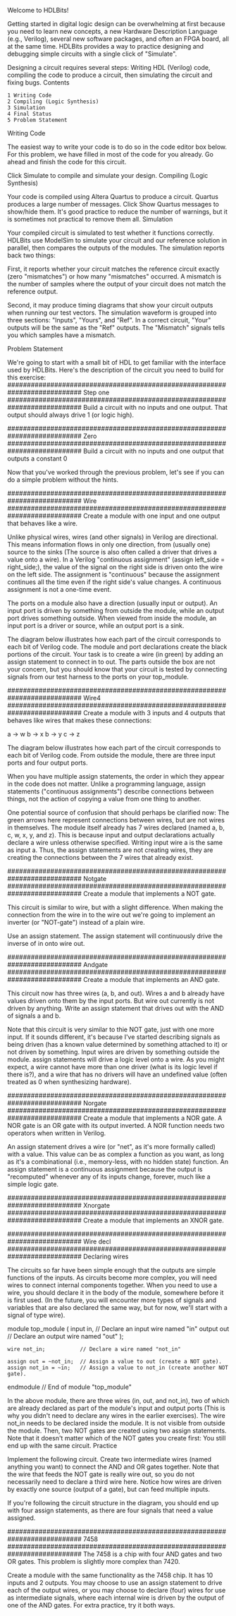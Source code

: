 Welcome to HDLBits!

Getting started in digital logic design can be overwhelming at first because you need to learn new concepts, a new Hardware Description Language (e.g., Verilog), several new software packages, and often an FPGA board, all at the same time. HDLBits provides a way to practice designing and debugging simple circuits with a single click of "Simulate".

Designing a circuit requires several steps: Writing HDL (Verilog) code, compiling the code to produce a circuit, then simulating the circuit and fixing bugs.
Contents

    1 Writing Code
    2 Compiling (Logic Synthesis)
    3 Simulation
    4 Final Status
    5 Problem Statement

Writing Code

The easiest way to write your code is to do so in the code editor box below. For this problem, we have filled in most of the code for you already. Go ahead and finish the code for this circuit.

Click Simulate to compile and simulate your design.
Compiling (Logic Synthesis)

Your code is compiled using Altera Quartus to produce a circuit. Quartus produces a large number of messages. Click Show Quartus messages to show/hide them. It's good practice to reduce the number of warnings, but it is sometimes not practical to remove them all.
Simulation

Your compiled circuit is simulated to test whether it functions correctly. HDLBits use ModelSim to simulate your circuit and our reference solution in parallel, then compares the outputs of the modules. The simulation reports back two things:

First, it reports whether your circuit matches the reference circuit exactly (zero "mismatches") or how many "mismatches" occurred. A mismatch is the number of samples where the output of your circuit does not match the reference output.

Second, it may produce timing diagrams that show your circuit outputs when running our test vectors. The simulation waveform is grouped into three sections: "Inputs", "Yours", and "Ref". In a correct circuit, "Your" outputs will be the same as the "Ref" outputs. The "Mismatch" signals tells you which samples have a mismatch.

Problem Statement

We're going to start with a small bit of HDL to get familiar with the interface used by HDLBits. Here's the description of the circuit you need to build for this exercise:
###########################################################################
Step one
###########################################################################
Build a circuit with no inputs and one output. That output should always drive 1 (or logic high).


###########################################################################
Zero
###########################################################################
Build a circuit with no inputs and one output that outputs a constant 0

Now that you've worked through the previous problem, let's see if you can do a simple problem without the hints.

###########################################################################
Wire
###########################################################################
Create a module with one input and one output that behaves like a wire.

Unlike physical wires, wires (and other signals) in Verilog are directional. This means information flows in only one direction, from (usually one) source to the sinks (The source is also often called a driver that drives a value onto a wire). In a Verilog "continuous assignment" (assign left_side = right_side;), the value of the signal on the right side is driven onto the wire on the left side. The assignment is "continuous" because the assignment continues all the time even if the right side's value changes. A continuous assignment is not a one-time event.

The ports on a module also have a direction (usually input or output). An input port is driven by something from outside the module, while an output port drives something outside. When viewed from inside the module, an input port is a driver or source, while an output port is a sink.

The diagram below illustrates how each part of the circuit corresponds to each bit of Verilog code. The module and port declarations create the black portions of the circuit. Your task is to create a wire (in green) by adding an assign statement to connect in to out. The parts outside the box are not your concern, but you should know that your circuit is tested by connecting signals from our test harness to the ports on your top_module.

###########################################################################
Wire4
###########################################################################
Create a module with 3 inputs and 4 outputs that behaves like wires that makes these connections:

a -> w
b -> x
b -> y
c -> z

The diagram below illustrates how each part of the circuit corresponds to each bit of Verilog code. From outside the module, there are three input ports and four output ports.

When you have multiple assign statements, the order in which they appear in the code does not matter. Unlike a programming language, assign statements ("continuous assignments") describe connections between things, not the action of copying a value from one thing to another.

One potential source of confusion that should perhaps be clarified now: The green arrows here represent connections between wires, but are not wires in themselves. The module itself already has 7 wires declared (named a, b, c, w, x, y, and z). This is because input and output declarations actually declare a wire unless otherwise specified. Writing input wire a is the same as input a. Thus, the assign statements are not creating wires, they are creating the connections between the 7 wires that already exist.

###########################################################################
Notgate
###########################################################################
Create a module that implements a NOT gate.

This circuit is similar to wire, but with a slight difference. When making the connection from the wire in to the wire out we're going to implement an inverter (or "NOT-gate") instead of a plain wire.

Use an assign statement. The assign statement will continuously drive the inverse of in onto wire out.

###########################################################################
Andgate
###########################################################################
Create a module that implements an AND gate.

This circuit now has three wires (a, b, and out). Wires a and b already have values driven onto them by the input ports. But wire out currently is not driven by anything. Write an assign statement that drives out with the AND of signals a and b.

Note that this circuit is very similar to thie NOT gate, just with one more input. If it sounds different, it's because I've started describing signals as being driven (has a known value determined by something attached to it) or not driven by something. Input wires are driven by something outside the module. assign statements will drive a logic level onto a wire. As you might expect, a wire cannot have more than one driver (what is its logic level if there is?), and a wire that has no drivers will have an undefined value (often treated as 0 when synthesizing hardware).

###########################################################################
Norgate
###########################################################################
Create a module that implements a NOR gate. A NOR gate is an OR gate with its output inverted. A NOR function needs two operators when written in Verilog.

An assign statement drives a wire (or "net", as it's more formally called) with a value. This value can be as complex a function as you want, as long as it's a combinational (i.e., memory-less, with no hidden state) function. An assign statement is a continuous assignment because the output is "recomputed" whenever any of its inputs change, forever, much like a simple logic gate.

###########################################################################
Xnorgate
###########################################################################
Create a module that implements an XNOR gate.

###########################################################################
Wire decl
###########################################################################
Declaring wires

The circuits so far have been simple enough that the outputs are simple functions of the inputs. As circuits become more complex, you will need wires to connect internal components together. When you need to use a wire, you should declare it in the body of the module, somewhere before it is first used. (In the future, you will encounter more types of signals and variables that are also declared the same way, but for now, we'll start with a signal of type wire).


module top_module (
    input in,              // Declare an input wire named "in"
    output out             // Declare an output wire named "out"
);

    wire not_in;           // Declare a wire named "not_in"

    assign out = ~not_in;  // Assign a value to out (create a NOT gate).
    assign not_in = ~in;   // Assign a value to not_in (create another NOT gate).

endmodule   // End of module "top_module"

In the above module, there are three wires (in, out, and not_in), two of which are already declared as part of the module's input and output ports (This is why you didn't need to declare any wires in the earlier exercises). The wire not_in needs to be declared inside the module. It is not visible from outside the module. Then, two NOT gates are created using two assign statements. Note that it doesn't matter which of the NOT gates you create first: You still end up with the same circuit.
Practice

Implement the following circuit. Create two intermediate wires (named anything you want) to connect the AND and OR gates together. Note that the wire that feeds the NOT gate is really wire out, so you do not necessarily need to declare a third wire here. Notice how wires are driven by exactly one source (output of a gate), but can feed multiple inputs.

If you're following the circuit structure in the diagram, you should end up with four assign statements, as there are four signals that need a value assigned.

###########################################################################
7458
###########################################################################
The 7458 is a chip with four AND gates and two OR gates. This problem is slightly more complex than 7420.

Create a module with the same functionality as the 7458 chip. It has 10 inputs and 2 outputs. You may choose to use an assign statement to drive each of the output wires, or you may choose to declare (four) wires for use as intermediate signals, where each internal wire is driven by the output of one of the AND gates. For extra practice, try it both ways. 
